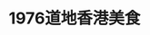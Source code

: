 ---
title: "1976道地香港美食"
description: "1976道地香港美食"
layout: shop
keywords:
  - 美食競賽
  - 台灣美食
  - 美食精選
datePublished: "2025-06-30"
dateModified: "2025-07-06"
city: "台北市"
district: "大安區"
address: "台北市大安區敦化南路一段233巷11號"
phone: "0227771976"
geo: "25.04045467852405, 121.54994560924271"
google_map: "https://maps.app.goo.gl/miga63o4jKNpqd9s6"
footinder: "https://footinder.com.tw/%E5%8F%B0%E5%8C%97%E5%B8%82%E5%A4%A7%E5%AE%89%E5%8D%80/36457/"
official: "https://www.facebook.com/profile.php?id=100054368118602"
award:
  - name: "500盤"
    year: "2024"
    entries:
      - dishes:
          - "排骨撈麵"

---